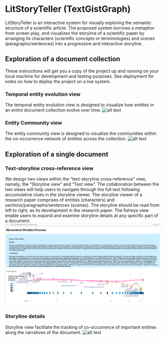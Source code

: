 # LitStoryTeller (TextGistGraph)

LitStoryTeller is an interactive system for visually exploring the semantic structure of a scientific article. The proposed system borrows a metaphor from screen play, and visualizes the storyline of a scientific paper by arranging its characters (scientific concepts or terminologies) and scenes (paragraphs/sentences) into a progressive and interactive storyline. 

## Exploration of a document collection

These instructions will get you a copy of the project up and running on your local machine for development and testing purposes. See deployment for notes on how to deploy the project on a live system.

### Temporal entity evolution view

The temporal entity evolution view is designed to visualize how entities in an entire document collection evolve over time. 
![alt text](https://github.com/ChanningPing/TextGistGraph/blob/master/Figures/evolution.png "evolution view")

### Entity Community view

The entity community view is designed to visualize the communities within the co-occurrence network of entities across the collection. 
![alt text](https://github.com/ChanningPing/TextGistGraph/blob/master/Figures/network%20local.png "community view")

## Exploration of a single document 
### Text-storyline cross-reference view
We design two views within the “text-storyline cross-reference” view, namely, the “Storyline view” and “Text view”. The collaboration between the two views will help users to navigate through the full text following accumulative clues in the storyline viewer.
The storyline viewer of a research paper comprises of entities (characters) and sections/paragraphs/sentences (scenes). The storyline should be read from left to right, as its development in the research paper. The fisheye view enable users to expand and examine storyline details at any specific part of a document. 
![alt text](https://github.com/ChanningPing/TextGistGraph/blob/master/Figures/fisheyed_storyline.png "text-storyline cross-reference view")
### Storyline details
Storyline view facilitate the tracking of co-occurrence of important entities along the narratives of the document. 
![alt text](https://github.com/ChanningPing/TextGistGraph/blob/master/Figures/storyline_1.png "storyline details view")

